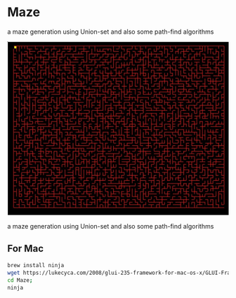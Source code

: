 Maze
====

a maze generation using Union-set
and also some path-find algorithms

![snapshot](https://github.com/chenyukang/Maze/blob/master/maze.jpg?raw=true)

a maze generation using Union-set 
and also some path-find algorithms 

## For Mac

```sh
brew install ninja
wget https://lukecyca.com/2008/glui-235-framework-for-mac-os-x/GLUI-Framework-2.35.tgz  (and install it)
cd Maze; 
ninja 
```

